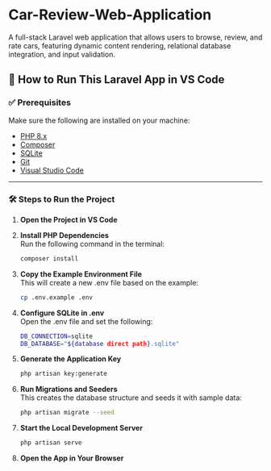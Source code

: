 # Car-Review-Web-Application  
A full-stack Laravel web application that allows users to browse, review, and rate cars, featuring dynamic content rendering, relational database integration, and input validation.

## 🚀 How to Run This Laravel App in VS Code

### ✅ Prerequisites  
Make sure the following are installed on your machine:

- [PHP 8.x](https://www.php.net/downloads)  
- [Composer](https://getcomposer.org/)  
- [SQLite](https://www.sqlite.org/)  
- [Git](https://git-scm.com/)  
- [Visual Studio Code](https://code.visualstudio.com/)  

---

### 🛠️ Steps to Run the Project

1. **Open the Project in VS Code**

2. **Install PHP Dependencies**  
   Run the following command in the terminal:

   ```bash
   composer install

3. **Copy the Example Environment File**  
This will create a new .env file based on the example:

   ```bash
   cp .env.example .env

4. **Configure SQLite in .env**  
Open the .env file and set the following:

   ```bash
   DB_CONNECTION=sqlite
   DB_DATABASE="${database direct path}.sqlite"


5. **Generate the Application Key**  

   ```bash
   php artisan key:generate

6. **Run Migrations and Seeders**  
   This creates the database structure and seeds it with sample data:

   ```bash
   php artisan migrate --seed

7. **Start the Local Development Server**  
   ```bash
   php artisan serve

8. **Open the App in Your Browser**  

